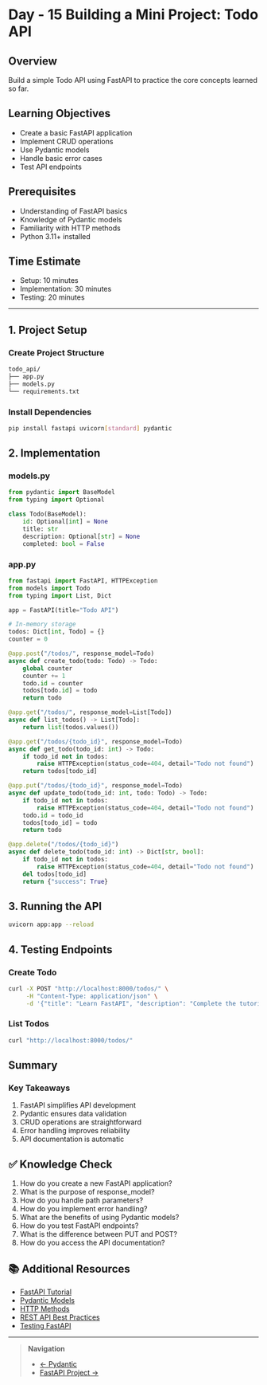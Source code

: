 # Day - 15 Building a Mini Project: Todo API

## Overview
Build a simple Todo API using FastAPI to practice the core concepts learned so far.

## Learning Objectives
- Create a basic FastAPI application
- Implement CRUD operations
- Use Pydantic models
- Handle basic error cases
- Test API endpoints

## Prerequisites
- Understanding of FastAPI basics
- Knowledge of Pydantic models
- Familiarity with HTTP methods
- Python 3.11+ installed

## Time Estimate
- Setup: 10 minutes
- Implementation: 30 minutes
- Testing: 20 minutes

---

## 1. Project Setup

### Create Project Structure
```bash
todo_api/
├── app.py
├── models.py
└── requirements.txt
```

### Install Dependencies
```bash
pip install fastapi uvicorn[standard] pydantic
```

## 2. Implementation

### models.py
```python
from pydantic import BaseModel
from typing import Optional

class Todo(BaseModel):
    id: Optional[int] = None
    title: str
    description: Optional[str] = None
    completed: bool = False
```

### app.py
```python
from fastapi import FastAPI, HTTPException
from models import Todo
from typing import List, Dict

app = FastAPI(title="Todo API")

# In-memory storage
todos: Dict[int, Todo] = {}
counter = 0

@app.post("/todos/", response_model=Todo)
async def create_todo(todo: Todo) -> Todo:
    global counter
    counter += 1
    todo.id = counter
    todos[todo.id] = todo
    return todo

@app.get("/todos/", response_model=List[Todo])
async def list_todos() -> List[Todo]:
    return list(todos.values())

@app.get("/todos/{todo_id}", response_model=Todo)
async def get_todo(todo_id: int) -> Todo:
    if todo_id not in todos:
        raise HTTPException(status_code=404, detail="Todo not found")
    return todos[todo_id]

@app.put("/todos/{todo_id}", response_model=Todo)
async def update_todo(todo_id: int, todo: Todo) -> Todo:
    if todo_id not in todos:
        raise HTTPException(status_code=404, detail="Todo not found")
    todo.id = todo_id
    todos[todo_id] = todo
    return todo

@app.delete("/todos/{todo_id}")
async def delete_todo(todo_id: int) -> Dict[str, bool]:
    if todo_id not in todos:
        raise HTTPException(status_code=404, detail="Todo not found")
    del todos[todo_id]
    return {"success": True}
```

## 3. Running the API
```bash
uvicorn app:app --reload
```

## 4. Testing Endpoints

### Create Todo
```bash
curl -X POST "http://localhost:8000/todos/" \
     -H "Content-Type: application/json" \
     -d '{"title": "Learn FastAPI", "description": "Complete the tutorial"}'
```

### List Todos
```bash
curl "http://localhost:8000/todos/"
```

## Summary

### Key Takeaways
1. FastAPI simplifies API development
2. Pydantic ensures data validation
3. CRUD operations are straightforward
4. Error handling improves reliability
5. API documentation is automatic

## ✅ Knowledge Check
1. How do you create a new FastAPI application?
2. What is the purpose of response_model?
3. How do you handle path parameters?
4. How do you implement error handling?
5. What are the benefits of using Pydantic models?
6. How do you test FastAPI endpoints?
7. What is the difference between PUT and POST?
8. How do you access the API documentation?

## 📚 Additional Resources
- [FastAPI Tutorial](https://fastapi.tiangolo.com/tutorial/)
- [Pydantic Models](https://docs.pydantic.dev/)
- [HTTP Methods](https://developer.mozilla.org/en-US/docs/Web/HTTP/Methods)
- [REST API Best Practices](https://fastapi.tiangolo.com/tutorial/metadata/)
- [Testing FastAPI](https://fastapi.tiangolo.com/tutorial/testing/)

---

> **Navigation**
> - [← Pydantic](14-Python-Pydantic.md)
> - [FastAPI Project →](16-Python-FastAPI-Project.md)
